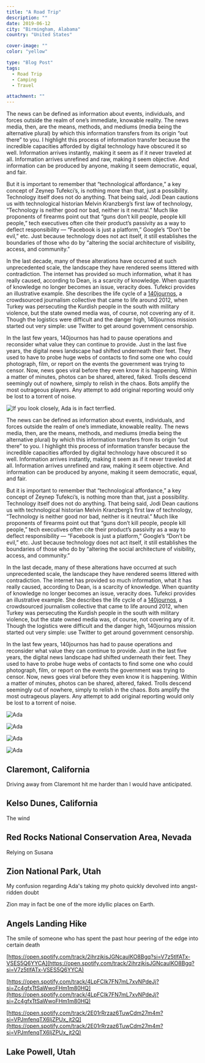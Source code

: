 ```yaml
---
title: "A Road Trip"
description: ""
date: 2019-06-12
city: "Birmingham, Alabama"
country: "United States"

cover-image: ""
color: "yellow"

type: "Blog Post"
tags:
  - Road Trip
  - Camping
  - Travel

attachment: ""
---
```


The news can be defined as information about events, individuals, and forces
outside the realm of one’s immediate, knowable reality. The news media, then,
are the means, methods, and mediums (media being the alternative plural) by
which this information transfers from its origin “out there” to you. I highlight
this process of information transfer because the incredible capacities afforded
by digital technology have obscured it so well. Information arrives instantly,
making it seem as if it never traveled at all. Information arrives unrefined and
raw, making it seem objective. And information can be produced by anyone, making
it seem democratic, equal, and fair.

But it is important to remember that “technological affordance,” a key concept
of Zeynep Tufekci’s, is nothing more than that, just a possibility. Technology
itself does not do anything. That being said, Jodi Dean cautions us with
technological historian Melvin Kranzberg’s first law of technology, “Technology
is neither good nor bad, neither is it neutral.” Much like proponents of
firearms point out that “guns don’t kill people, people kill people,” tech
executives often cite their product’s passivity as a way to deflect
responsibility — “Facebook is just a platform,” Google’s “Don’t be evil,” etc.
Just because technology does not act itself, it still establishes the boundaries
of those who do by “altering the social architecture of visibility, access, and
community.”

In the last decade, many of these alterations have occurred at such
unprecedented scale, the landscape they have rendered seems littered with
contradiction. The internet has provided so much information, what it has really
caused, according to Dean, is a scarcity of knowledge. When quantity of
knowledge no longer becomes an issue, veracity does. Tufekci provides an
illustrative example. She describes the life cycle of a
[140journos](https://140journos.com/), a crowdsourced journalism collective that
came to life around 2012, when Turkey was persecuting the Kurdish people in the
south with military violence, but the state owned media was, of course, not
covering any of it. Though the logistics were difficult and the danger high,
140journos mission started out very simple: use Twitter to get around government
censorship.

In the last few years, 140journos has had to pause operations and reconsider
what value they can continue to provide. Just in the last five years, the
digital news landscape had shifted underneath their feet. They used to have to
probe huge webs of contacts to find some one who could photograph, film, or
report on the events the government was trying to censor. Now, news goes viral
before they even know it is happening. Within a matter of minutes, photos can be
shared, altered, faked. Trolls descend seemingly out of nowhere, simply to
relish in the chaos. Bots amplify the most outrageous players. Any attempt to
add original reporting would only be lost to a torrent of noise.

![If you look closely, Ada is in fact terrfied.](./1.jpg)

The news can be defined as information about events, individuals, and forces
outside the realm of one’s immediate, knowable reality. The news media, then,
are the means, methods, and mediums (media being the alternative plural) by
which this information transfers from its origin “out there” to you. I highlight
this process of information transfer because the incredible capacities afforded
by digital technology have obscured it so well. Information arrives instantly,
making it seem as if it never traveled at all. Information arrives unrefined and
raw, making it seem objective. And information can be produced by anyone, making
it seem democratic, equal, and fair.

But it is important to remember that “technological affordance,” a key concept
of Zeynep Tufekci’s, is nothing more than that, just a possibility. Technology
itself does not do anything. That being said, Jodi Dean cautions us with
technological historian Melvin Kranzberg’s first law of technology, “Technology
is neither good nor bad, neither is it neutral.” Much like proponents of
firearms point out that “guns don’t kill people, people kill people,” tech
executives often cite their product’s passivity as a way to deflect
responsibility — “Facebook is just a platform,” Google’s “Don’t be evil,” etc.
Just because technology does not act itself, it still establishes the boundaries
of those who do by “altering the social architecture of visibility, access, and
community.”

In the last decade, many of these alterations have occurred at such
unprecedented scale, the landscape they have rendered seems littered with
contradiction. The internet has provided so much information, what it has really
caused, according to Dean, is a scarcity of knowledge. When quantity of
knowledge no longer becomes an issue, veracity does. Tufekci provides an
illustrative example. She describes the life cycle of a
[140journos](https://140journos.com/), a crowdsourced journalism collective that
came to life around 2012, when Turkey was persecuting the Kurdish people in the
south with military violence, but the state owned media was, of course, not
covering any of it. Though the logistics were difficult and the danger high,
140journos mission started out very simple: use Twitter to get around government
censorship.

In the last few years, 140journos has had to pause operations and reconsider
what value they can continue to provide. Just in the last five years, the
digital news landscape had shifted underneath their feet. They used to have to
probe huge webs of contacts to find some one who could photograph, film, or
report on the events the government was trying to censor. Now, news goes viral
before they even know it is happening. Within a matter of minutes, photos can be
shared, altered, faked. Trolls descend seemingly out of nowhere, simply to
relish in the chaos. Bots amplify the most outrageous players. Any attempt to
add original reporting would only be lost to a torrent of noise.

![Ada](./2.jpg)

![Ada](./3.jpg)

![Ada](./4.jpg)

![Ada](./5.jpg)

## Claremont, California

Driving away from Claremont hit me harder than I would have anticipated.

## Kelso Dunes, California

The wind

## Red Rocks National Conservation Area, Nevada

Relying on Susana

## Zion National Park, Utah

My confusion regarding Ada's taking my photo quickly devolved into angst-ridden doubt

Zion may in fact be one of the more idyllic places on Earth.

## Angels Landing Hike

The smile of someone who has spent the past hour peering of the edge into certain death

[https://open.spotify.com/track/2ihrzjkisJGNcaulKO8Bgq?si=V7z5tIfATx-VSES5Q6YYCA](https://open.spotify.com/track/2ihrzjkisJGNcaulKO8Bgq?si=V7z5tIfATx-VSES5Q6YYCA)

[https://open.spotify.com/track/4LpFCIk7FN7mL7xvNPdeJj?si=Zc4gfxTtSaWwoFHm1m80HQ](https://open.spotify.com/track/4LpFCIk7FN7mL7xvNPdeJj?si=Zc4gfxTtSaWwoFHm1m80HQ)

[https://open.spotify.com/track/2E01rRrzaz6TuwCdm27m4m?si=VPJmfenqTX6IjZPUx_jt2Q](https://open.spotify.com/track/2E01rRrzaz6TuwCdm27m4m?si=VPJmfenqTX6IjZPUx_jt2Q)

## Lake Powell, Utah
